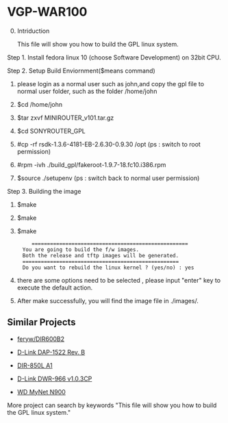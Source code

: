 VGP-WAR100
=========================

0. Intriduction

   This file will show you how to build the GPL linux system.
   
Step 1.	Install fedora linux 10 (choose Software Development) on 32bit CPU.

Step 2.	Setup Build Enviornment($means command)

  1) please login as a normal user such as john,and copy the gpl file to normal user folder, such as the folder /home/john
  
  2) $cd /home/john
  
  3) $tar zxvf MINIROUTER_v101.tar.gz
	
  4) $cd SONYROUTER_GPL
	
  5) #cp -rf rsdk-1.3.6-4181-EB-2.6.30-0.9.30 /opt	(ps : switch to root permission)

  6) #rpm -ivh ./build_gpl/fakeroot-1.9.7-18.fc10.i386.rpm
		  
  7) $source ./setupenv	(ps : switch back to normal user permission)
	
Step 3. Building the image

  1) $make
  
  2) $make
	
  3) $make
  
```
     	===================================================
	 You are going to build the f/w images.
	 Both the release and tftp images will be generated.
	 ===================================================
	 Do you want to rebuild the linux kernel ? (yes/no) : yes
```

  4) there are some options need to be selected , please input "enter" key to execute the default action. 
	 
  5) After make successfully, you will find the image file in ./images/.
 
 
## Similar Projects

* [feryw/DIR600B2](https://github.com/feryw/DIR600B2)

* [D-Link DAP-1522 Rev. B](https://github.com/codeworkx/dlink_dap1522b)

* [DIR-850L A1](https://github.com/coolshou/DIR-850L_A1)

* [D-Link DWR-966 v1.0.3CP](https://github.com/brunompena/dwr-966)

* [WD MyNet N900](https://github.com/patrick-ken/MyNet_N900)

More project can search by keywords "This file will show you how to build the GPL linux system."
